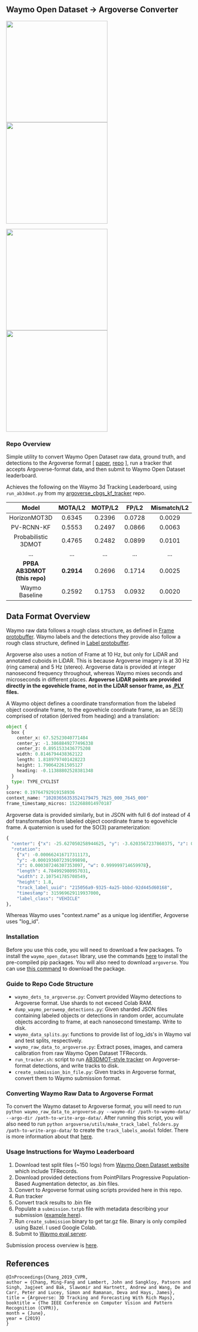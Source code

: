 
## Waymo Open Dataset -> Argoverse Converter

<p align="left">
  <img src="https://user-images.githubusercontent.com/16724970/83801105-8c64f600-a676-11ea-8ce7-f7755e9f2a93.gif" height="275">
  <img src="https://user-images.githubusercontent.com/16724970/83801488-35abec00-a677-11ea-9660-d2c150817382.gif" height="275">
</p>
<p align="left">
  <img src="https://user-images.githubusercontent.com/16724970/83801499-3b093680-a677-11ea-868e-122139b3fe94.gif" height="275">
  <img src="https://user-images.githubusercontent.com/16724970/83801307-e8c81580-a676-11ea-9385-8b35605fc94c.gif" height="275">
</p>

### Repo Overview

Simple utility to convert Waymo Open Dataset raw data, ground truth, and detections to the Argoverse format [ [paper](https://arxiv.org/abs/1911.02620), [repo](https://github.com/argoai/argoverse-api) ], run a tracker that accepts Argoverse-format data, and then submit to Waymo Open Dataset leaderboard.

Achieves the following on the Waymo 3d Tracking Leaderboard, using `run_ab3dmot.py` from my [argoverse_cbgs_kf_tracker](https://github.com/johnwlambert/argoverse_cbgs_kf_tracker) repo.

|    Model                    | MOTA/L2    | 	MOTP/L2   | 	FP/L2	  |   Mismatch/L2	|   Miss/L2  |
| :-------------------------: | :-------:  | :--------: | :--------:| :--------:    | :--------: |
| HorizonMOT3D                | 0.6345     | 0.2396     | 0.0728    | 0.0029        | 0.2899     |
| PV-RCNN-KF                  | 0.5553     | 0.2497     | 0.0866    | 0.0063        | 0.3518     |
| Probabilistic 3DMOT         | 0.4765     | 0.2482     | 0.0899    | 0.0101        | 0.4235     |
|            ...              |   ...      |    ...     |    ...    |     ...       |   ...      |
| **PPBA AB3DMOT (this repo)**| **0.2914** |  0.2696	  | 0.1714    |	0.0025 	      | 0.5347     |
| Waymo Baseline              |  0.2592	   | 0.1753	    | 0.0932    |	0.0020	      |  0.3122    |


## Data Format Overview

Waymo raw data follows a rough class structure, as defined in [Frame protobuffer](https://github.com/waymo-research/waymo-open-dataset/blob/master/waymo_open_dataset/dataset.proto).
Waymo labels and the detections they provide also follow a rough class structure, defined in [Label protobuffer](https://github.com/waymo-research/waymo-open-dataset/blob/master/waymo_open_dataset/label.proto).

Argoverse also uses a notion of Frame at 10 Hz, but only for LiDAR and annotated cuboids in LiDAR. This is because Argoverse imagery is at 30 Hz (ring camera) and 5 Hz (stereo). Argoverse data is provided at integer nanosecond frequency throughout, whereas Waymo mixes seconds and microseconds in different places. **Argoverse LiDAR points are provided directly in the egovehicle frame, not in the LiDAR sensor frame, as [.PLY](http://paulbourke.net/dataformats/ply/) files.**

A Waymo object defines a coordinate transformation from the labeled object coordinate frame, to the egovehicle coordinate frame, as an SE(3) comprised of rotation (derived from heading) and a translation:
```python
object {
  box {
    center_x: 67.52523040771484
    center_y: -1.3868849277496338
    center_z: 0.8951533436775208
    width: 0.8146794438362122
    length: 1.8189797401428223
    height: 1.790642261505127
    heading: -0.11388802528381348
  }
  type: TYPE_CYCLIST
}
score: 0.19764792919158936
context_name: "10203656353524179475_7625_000_7645_000"
frame_timestamp_micros: 1522688014970187
```

Argoverse data is provided similarly, but in JSON with full 6 dof instead of 4 dof transformation from labeled object coordinate frame to egovehicle frame. A quaternion is used for the SO(3) parameterization:
```python
{
  "center": {"x": -25.627050258944625, "y": -3.6203567237860375, "z": 0.4981851744013227}, 
  "rotation": 
    {"x": -0.000662416717311173, 
    "y": -0.000193607239199898, 
    "z": 0.000307246307353097, "w": 0.999999714659978}, 
    "length": 4.784992980957031, 
    "width": 2.107541785708549, 
    "height": 1.8, 
    "track_label_uuid": "215056a9-9325-4a25-bbbd-92d445d60168", 
    "timestamp": 315969629119937000, 
    "label_class": "VEHICLE"
},
```
Whereas Waymo uses "context.name" as a unique log identifier, Argoverse uses "log_id".

### Installation
Before you use this code, you will need to download a few packages. To install the `waymo_open_dataset` library, use the commands [here](https://github.com/waymo-research/waymo-open-dataset/blob/master/docs/quick_start.md#use-pre-compiled-pippip3-packages) to install the pre-compiled pip packages.
You will also need to download `argoverse`. You can use [this command](https://github.com/argoai/argoverse-api#4-install-argoverse-module) to download the package.

### Guide to Repo Code Structure
- `waymo_dets_to_argoverse.py`: Convert provided Waymo detections to Argoverse format. Use shards to not exceed Colab RAM.
- `dump_waymo_persweep_detections.py`: Given sharded JSON files containing labeled objects or detections in random order, accumulate objects according to frame, at each nanosecond timestamp. Write to disk.
- `waymo_data_splits.py`: functions to provide list of log_ids's in Waymo val and test splits, respectively.
- `waymo_raw_data_to_argoverse.py`: Extract poses, images, and camera calibration from raw Waymo Open Dataset TFRecords.
- `run_tracker.sh`: script to run [AB3DMOT-style tracker](https://github.com/johnwlambert/argoverse_cbgs_kf_tracker) on Argoverse-format detections, and write tracks to disk. 
- `create_submission_bin_file.py`: Given tracks in Argoverse format, convert them to Waymo submission format.

### Converting Waymo Raw Data to Argoverse Format
To convert the Waymo dataset to Argoverse format, you will need to run `python waymo_raw_data_to_argoverse.py --waymo-dir /path-to-waymo-data/ --argo-dir /path-to-write-argo-data/`. After running this script, you will also need to run `python argoverse/utils/make_track_label_folders.py /path-to-write-argo-data/` to create the `track_labels_amodal` folder. There is more information about that [here](https://github.com/argoai/argoverse-api#optional-remake-the-object-oriented-label-folders).

### Usage Instructions for Waymo Leaderboard

1. Download test split files (~150 logs) from [Waymo Open Dataset website](https://waymo.com/open/download/) which include TFRecords.
2. Download provided detections from PointPillars Progressive Population-Based Augmentation detector, as .bin files.
3. Convert to Argoverse format using scripts provided here in this repo.
4. Run tracker
5. Convert track results to .bin file
6. Populate a `submission.txtpb` file with metadata describing your submission ([example here](https://raw.githubusercontent.com/waymo-research/waymo-open-dataset/master/waymo_open_dataset/metrics/tools/submission.txtpb)).
7. Run `create_submission` binary to get tar.gz file. Binary is only compiled using Bazel. I used Google Colab. 
8. Submit to [Waymo eval server](https://waymo.com/open/challenges/3d-tracking/).


Submission process overview is [here](https://github.com/waymo-research/waymo-open-dataset/blob/master/docs/quick_start.md#use-pre-compiled-pippip3-packages).


## References
```
@InProceedings{Chang_2019_CVPR,
author = {Chang, Ming-Fang and Lambert, John and Sangkloy, Patsorn and Singh, Jagjeet and Bak, Slawomir and Hartnett, Andrew and Wang, De and Carr, Peter and Lucey, Simon and Ramanan, Deva and Hays, James},
title = {Argoverse: 3D Tracking and Forecasting With Rich Maps},
booktitle = {The IEEE Conference on Computer Vision and Pattern Recognition (CVPR)},
month = {June},
year = {2019}
}
```
